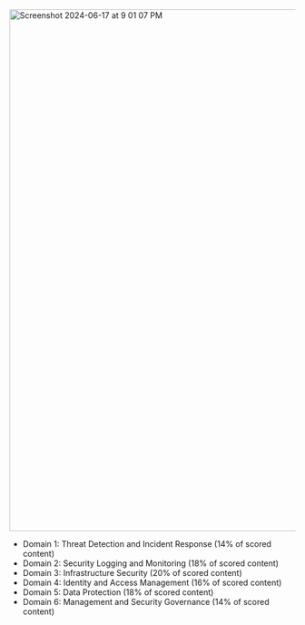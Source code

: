 
<img width="919" alt="Screenshot 2024-06-17 at 9 01 07 PM" src="https://github.com/JordanSennett/AWS-Security-Specialty/assets/15804669/e2c10f2b-9138-4cb5-93b4-8854fc4942f3">




- Domain 1: Threat Detection and Incident Response (14% of scored content)
- Domain 2: Security Logging and Monitoring (18% of scored content)
- Domain 3: Infrastructure Security (20% of scored content)
- Domain 4: Identity and Access Management (16% of scored content)
- Domain 5: Data Protection (18% of scored content)
- Domain 6: Management and Security Governance (14% of scored content)
